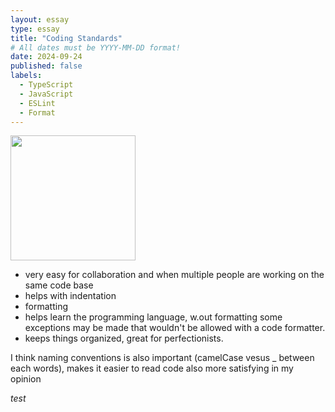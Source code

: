 ```yaml
---
layout: essay
type: essay
title: "Coding Standards"
# All dates must be YYYY-MM-DD format!
date: 2024-09-24
published: false
labels:
  - TypeScript
  - JavaScript
  - ESLint
  - Format
---
```


<img width="200px" class="rounded float-start pe-4" src="../img/">

- very easy for collaboration and when multiple people are working on the same code base
- helps with indentation
- formatting
- helps learn the programming language, w.out formatting some exceptions may be made that wouldn't be allowed with a code formatter.
- keeps things organized, great for perfectionists.


I think naming conventions is also important (camelCase vesus _ between each words), makes it easier to read code also more satisfying in my opinion



*test*

